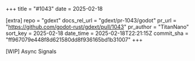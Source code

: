 +++
title = "#1043"
date = 2025-02-18

[extra]
repo = "gdext"
docs_rel_url = "gdext/pr-1043/godot"
pr_url = "https://github.com/godot-rust/gdext/pull/1043"
pr_author = "TitanNano"
sort_key = 2025-02-18
date_time = 2025-02-18T22:21:15Z
commit_sha = "ff967079e448f8d621580dd8f936165bd1b31007"
+++

[WIP] Async Signals
